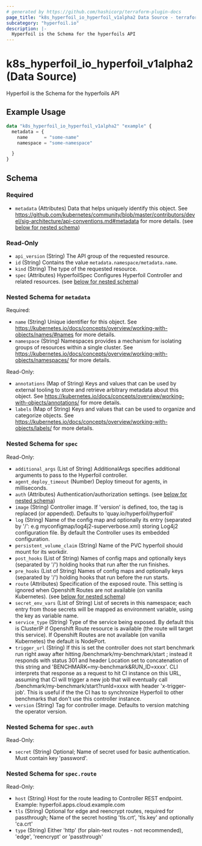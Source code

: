 ```yaml
---
# generated by https://github.com/hashicorp/terraform-plugin-docs
page_title: "k8s_hyperfoil_io_hyperfoil_v1alpha2 Data Source - terraform-provider-k8s"
subcategory: "hyperfoil.io"
description: |-
  Hyperfoil is the Schema for the hyperfoils API
---
```


# k8s_hyperfoil_io_hyperfoil_v1alpha2 (Data Source)

Hyperfoil is the Schema for the hyperfoils API

## Example Usage

```terraform
data "k8s_hyperfoil_io_hyperfoil_v1alpha2" "example" {
  metadata = {
    name      = "some-name"
    namespace = "some-namespace"

  }
}
```

<!-- schema generated by tfplugindocs -->
## Schema

### Required

- `metadata` (Attributes) Data that helps uniquely identify this object. See https://github.com/kubernetes/community/blob/master/contributors/devel/sig-architecture/api-conventions.md#metadata for more details. (see [below for nested schema](#nestedatt--metadata))

### Read-Only

- `api_version` (String) The API group of the requested resource.
- `id` (String) Contains the value `metadata.namespace/metadata.name`.
- `kind` (String) The type of the requested resource.
- `spec` (Attributes) HyperfoilSpec Configures Hyperfoil Controller and related resources. (see [below for nested schema](#nestedatt--spec))

<a id="nestedatt--metadata"></a>
### Nested Schema for `metadata`

Required:

- `name` (String) Unique identifier for this object. See https://kubernetes.io/docs/concepts/overview/working-with-objects/names/#names for more details.
- `namespace` (String) Namespaces provides a mechanism for isolating groups of resources within a single cluster. See https://kubernetes.io/docs/concepts/overview/working-with-objects/namespaces/ for more details.

Read-Only:

- `annotations` (Map of String) Keys and values that can be used by external tooling to store and retrieve arbitrary metadata about this object. See https://kubernetes.io/docs/concepts/overview/working-with-objects/annotations/ for more details.
- `labels` (Map of String) Keys and values that can be used to organize and categorize objects. See https://kubernetes.io/docs/concepts/overview/working-with-objects/labels/ for more details.


<a id="nestedatt--spec"></a>
### Nested Schema for `spec`

Read-Only:

- `additional_args` (List of String) AdditionalArgs specifies additional arguments to pass to the Hyperfoil controller.
- `agent_deploy_timeout` (Number) Deploy timeout for agents, in milliseconds.
- `auth` (Attributes) Authentication/authorization settings. (see [below for nested schema](#nestedatt--spec--auth))
- `image` (String) Controller image. If 'version' is defined, too, the tag is replaced (or appended). Defaults to 'quay.io/hyperfoil/hyperfoil'
- `log` (String) Name of the config map and optionally its entry (separated by '/': e.g myconfigmap/log4j2-superverbose.xml) storing Log4j2 configuration file. By default the Controller uses its embedded configuration.
- `persistent_volume_claim` (String) Name of the PVC hyperfoil should mount for its workdir.
- `post_hooks` (List of String) Names of config maps and optionally keys (separated by '/') holding hooks that run after the run finishes.
- `pre_hooks` (List of String) Names of config maps and optionally keys (separated by '/') holding hooks that run before the run starts.
- `route` (Attributes) Specification of the exposed route. This setting is ignored when Openshift Routes are not available (on vanilla Kubernetes). (see [below for nested schema](#nestedatt--spec--route))
- `secret_env_vars` (List of String) List of secrets in this namespace; each entry from those secrets will be mapped as environment variable, using the key as variable name.
- `service_type` (String) Type of the service being exposed. By default this is ClusterIP if Openshift Route resource is available (the route will target this service). If Openshift Routes are not available (on vanilla Kubernetes) the default is NodePort.
- `trigger_url` (String) If this is set the controller does not start benchmark run right away after hitting /benchmark/my-benchmark/start ; instead it responds with status 301 and header Location set to concatenation of this string and 'BENCHMARK=my-benchmark&RUN_ID=xxxx'. CLI interprets that response as a request to hit CI instance on this URL, assuming that CI will trigger a new job that will eventually call /benchmark/my-benchmark/start?runId=xxxx with header 'x-trigger-job'. This is useful if the the CI has to synchronize Hyperfoil to other benchmarks that don't use this controller instance.
- `version` (String) Tag for controller image. Defaults to version matching the operator version.

<a id="nestedatt--spec--auth"></a>
### Nested Schema for `spec.auth`

Read-Only:

- `secret` (String) Optional; Name of secret used for basic authentication. Must contain key 'password'.


<a id="nestedatt--spec--route"></a>
### Nested Schema for `spec.route`

Read-Only:

- `host` (String) Host for the route leading to Controller REST endpoint. Example: hyperfoil.apps.cloud.example.com
- `tls` (String) Optional for edge and reencrypt routes, required for passthrough; Name of the secret hosting 'tls.crt', 'tls.key' and optionally 'ca.crt'
- `type` (String) Either 'http' (for plain-text routes - not recommended), 'edge', 'reencrypt' or 'passthrough'
